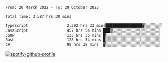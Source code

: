 <!--START_SECTION:waka-->

```txt
From: 20 March 2022 - To: 29 October 2025

Total Time: 3,587 hrs 30 mins

TypeScript                 2,392 hrs 33 mins████████████████▓░░░░░░░░   66.69 %
JavaScript                 457 hrs 54 mins ███▒░░░░░░░░░░░░░░░░░░░░░   12.76 %
JSON                       133 hrs 35 mins █░░░░░░░░░░░░░░░░░░░░░░░░   03.72 %
Bash                       128 hrs 54 mins █░░░░░░░░░░░░░░░░░░░░░░░░   03.59 %
C#                         98 hrs 38 mins  ▓░░░░░░░░░░░░░░░░░░░░░░░░   02.75 %
```

<!--END_SECTION:waka-->
[![spotify-github-profile](https://spotify-github-profile.vercel.app/api/view?uid=c00zprrvy9xiloa9qnco3hmng&cover_image=true&theme=novatorem&show_offline=false&background_color=121212&bar_color=53b14f&bar_color_cover=false)](https://spotify-github-profile.vercel.app/api/view?uid=c00zprrvy9xiloa9qnco3hmng&redirect=true)



